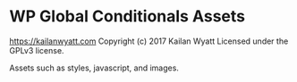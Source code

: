 # WP Global Conditionals Assets #
https://kailanwyatt.com
Copyright (c) 2017 Kailan Wyatt
Licensed under the GPLv3 license.

Assets such as styles, javascript, and images.
